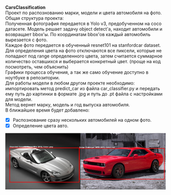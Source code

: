 **CarsClassification**  
Проект по распознованию марки, модели и цвета автомобиля на фото.  
Общая структура проекта:  
Полученная фотография передается в Yolo v3, предобученном на coco датасете. Модель решает задачу object detect'a, находит автомобили и возвращает bbox'ы. По координатам bbox'ов каждый автомобиль вырезается с фото.  
Каждое фото передается в обученный resnet101 на stanfordcar dataset.  
Для определения цвета на фото отключаются все пиксели, которые не попадают под range определенного цвета, затем считается суммарное количество оставшихся и выберается конкретный цвет. (проще на код посмотреть, чем объяснить)  
Графики процесса обучения, а так же само обучение доступно в ноутбуке в репозитории.   
Для работы модели в любом другом проекте необходимо: импортировать метод predict_car из файла car_classifier.py и передать ему путь до картинки в формате .jpg и путь до .pt файла с настройками для модели.   
Метод вернет марку, модель и год выпуска автомобиля.  
В ближайшее время будет добавлено:  
- [x] Распознование сразу нескольких автомобилей на одном фото.  
- [x] Определение цвета авто. 

![proofs](https://github.com/johnSmith0101/CarsClassification/blob/main/it_works_yes.jpg)
